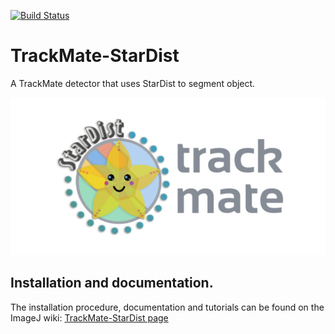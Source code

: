 [![Build Status](https://github.com/trackmate-sc/TrackMate-StarDist/actions/workflows/build.yml/badge.svg)](https://github.com/trackmate-sc/TrackMate-StarDist/actions/workflows/build.yml)

# TrackMate-StarDist

A TrackMate detector that uses StarDist to segment object.

<img src="src/main/resources/images/TrackMate-StarDist-github.png" alt="TrackMate StarDist logo" width="600"/>

## Installation and documentation. 

The installation procedure, documentation and tutorials can be found on the ImageJ wiki:
[TrackMate-StarDist page](https://imagej.net/plugins/trackmate/detectors/trackmate-stardist)
